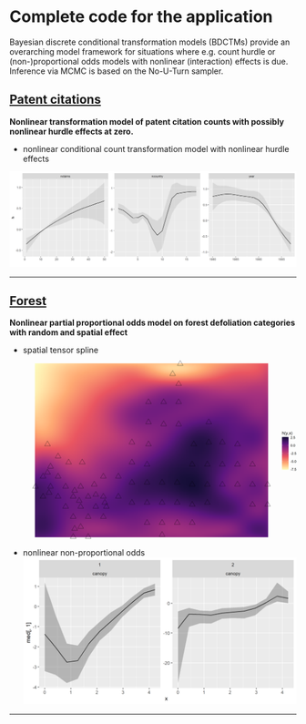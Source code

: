 # Complete code for the application
Bayesian discrete conditional transformation models (BDCTMs) provide an overarching model framework for situations where e.g. count hurdle or (non-)proportional odds models with nonlinear (interaction) effects is due. Inference via MCMC is based on the No-U-Turn sampler.
##  [Patent citations](patent)
**Nonlinear transformation model of patent citation counts with possibly nonlinear hurdle effects at zero.**

- nonlinear conditional count transformation model with nonlinear hurdle effects

![image](figures/patent_nl_effects.png)


---

##  [Forest](forest)
**Nonlinear partial proportional odds model on forest defoliation categories with random and spatial effect**

- spatial tensor spline
![image](figures/forest_spat_m2.png)
- nonlinear non-proportional odds
![image](figures/forest_npo.png)


---
